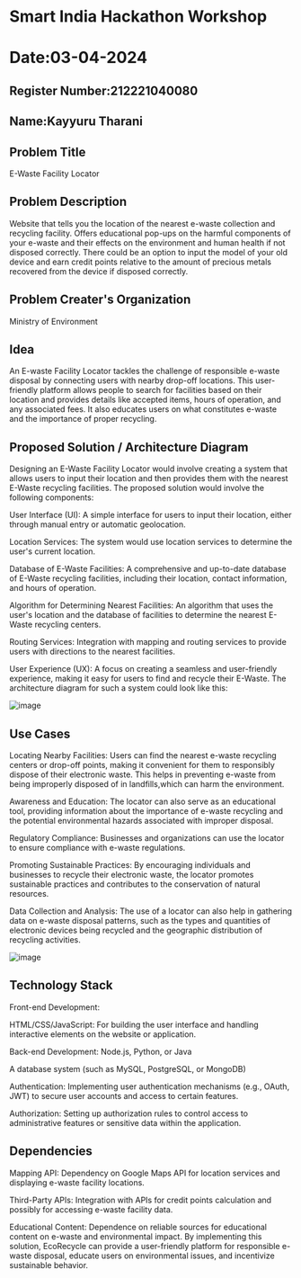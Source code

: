 # Smart India Hackathon Workshop
# Date:03-04-2024
## Register Number:212221040080
## Name:Kayyuru Tharani
## Problem Title
E-Waste Facility Locator
## Problem Description
Website that tells you the location of the nearest e-waste collection and recycling facility. Offers educational pop-ups on the harmful components of your e-waste and their effects on the environment and human health if not disposed correctly. There could be an option to input the model of your old device and earn credit points relative to the amount of precious metals recovered from the device if disposed correctly.
## Problem Creater's Organization
Ministry of Environment

## Idea
An E-waste Facility Locator tackles the challenge of responsible e-waste disposal by connecting users with nearby drop-off locations. This user-friendly platform allows people to search for facilities based on their location and provides details like accepted items, hours of operation, and any associated fees. It also educates users on what constitutes e-waste and the importance of proper recycling. 

## Proposed Solution / Architecture Diagram
Designing an E-Waste Facility Locator would involve creating a system that allows users to input their location and then provides them with the nearest E-Waste recycling facilities. The proposed solution would involve the following components:

User Interface (UI): A simple interface for users to input their location, either through manual entry or automatic geolocation.

Location Services: The system would use location services to determine the user's current location.

Database of E-Waste Facilities: A comprehensive and up-to-date database of E-Waste recycling facilities, including their location, contact information, and hours of operation.

Algorithm for Determining Nearest Facilities: An algorithm that uses the user's location and the database of facilities to determine the nearest E-Waste recycling centers.

Routing Services: Integration with mapping and routing services to provide users with directions to the nearest facilities.

User Experience (UX): A focus on creating a seamless and user-friendly experience, making it easy for users to find and recycle their E-Waste.
The architecture diagram for such a system could look like this:

![image](https://github.com/KayyuruTharani/SIHPS/assets/142209319/aafad0a8-40c7-4c14-9ff2-2545aa4db1e1)


## Use Cases
Locating Nearby Facilities: Users can find the nearest e-waste recycling centers or drop-off points, making it convenient for them to responsibly dispose of their electronic waste. This helps in preventing e-waste from being improperly disposed of in landfills,which can harm the environment.

Awareness and Education: The locator can also serve as an educational tool, providing information about the importance of e-waste recycling and the potential environmental hazards associated with improper disposal. 

Regulatory Compliance: Businesses and organizations can use the locator to ensure compliance with e-waste regulations. 

Promoting Sustainable Practices: By encouraging individuals and businesses to recycle their electronic waste, the locator promotes sustainable practices and contributes to the conservation of natural resources. 

Data Collection and Analysis: The use of a locator can also help in gathering data on e-waste disposal patterns, such as the types and quantities of electronic devices being recycled and the geographic distribution of recycling activities.

![image](https://github.com/KayyuruTharani/SIHPS/assets/142209319/f25647a9-f7ae-4d6b-8027-96b480fb85c1)

## Technology Stack
Front-end Development:

HTML/CSS/JavaScript: For building the user interface and handling interactive elements on the website or application.

Back-end Development:
Node.js, Python, or Java 

A database system (such as MySQL, PostgreSQL, or MongoDB)

Authentication: Implementing user authentication mechanisms (e.g., OAuth, JWT) to secure user accounts and access to certain features.

Authorization: Setting up authorization rules to control access to administrative features or sensitive data within the application.

## Dependencies
Mapping API: Dependency on Google Maps API for location services and displaying e-waste facility locations.

Third-Party APIs: Integration with APIs for credit points calculation and possibly for accessing e-waste facility data.

Educational Content: Dependence on reliable sources for educational content on e-waste and environmental impact. By implementing this solution, EcoRecycle can provide a user-friendly platform for responsible e-waste disposal, educate users on environmental issues, and incentivize sustainable behavior.
